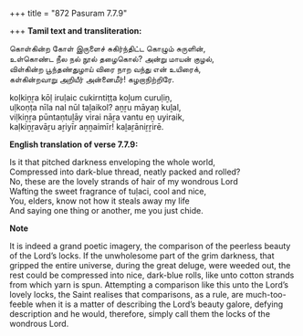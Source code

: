 +++
title = "872 Pasuram 7.7.9"

+++
**Tamil text and transliteration:**

கொள்கின்ற கோள் இருளைச் சுகிர்ந்திட்ட கொழும் சுருளின்,  
உள்கொண்ட நீல நல் நூல் தழைகொல்? அன்று மாயன் குழல்,  
விள்கின்ற பூந்தண்துழாய் விரை நாற வந்து என் உயிரைக்,  
கள்கின்றவாறு அறியீர் அன்னைமீர்! கழறாநிற்றிரே.

koḷkiṉṟa kōḷ iruḷaic cukirntiṭṭa koḻum curuḷiṉ,  
uḷkoṇṭa nīla nal nūl taḻaikol? aṉṟu māyaṉ kuḻal,  
viḷkiṉṟa pūntaṇtuḻāy virai nāṟa vantu eṉ uyiraik,  
kaḷkiṉṟavāṟu aṟiyīr aṉṉaimīr! kaḻaṟāniṟṟirē.

**English translation of verse 7.7.9:**

Is it that pitched darkness enveloping the whole world,  
Compressed into dark-blue thread, neatly packed and rolled?  
No, these are the lovely strands of hair of my wondrous Lord  
Wafting the sweet fragrance of tuḷaci, cool and nice,  
You, elders, know not how it steals away my life  
And saying one thing or another, me you just chide.

**Note**

It is indeed a grand poetic imagery, the comparison of the peerless beauty of the Lord’s locks. If the unwholesome part of the grim darkness, that gripped the entire universe, during the great deluge, were weeded out, the rest could be compressed into nice, dark-blue rolls, like unto cotton strands from which yarn is spun. Attempting a comparison like this unto the Lord’s lovely locks, the Saint realises that comparisons, as a rule, are much-too-feeble when it is a matter of describing the Lord’s beauty galore, defying description and he would, therefore, simply call them the locks of the wondrous Lord.


